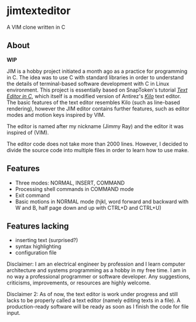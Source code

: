 # jimtexteditor
A VIM clone written in C

## About

**WIP**

JIM is a hobby project initiated a month ago as a practice for programming in C. The idea was to use C with standard libraries in order to understand the details of terminal-based software development with C in Linux environment. This project is essentially based on SnapToken's tutorial [*Text Editor in C*](https://viewsourcecode.org/snaptoken/kilo/), which itself is a modified version of Antirez's [*Kilo*](https://github.com/antirez/kilo) text editor. The basic features of the text editor resembles Kilo (such as line-based rendering), however the JIM editor contains further features, such as editor modes and motion keys inspired by VIM. 

The editor is named after my nickname (Jimmy Ray) and the editor it was inspired of (VIM).

The editor code does not take more than 2000 lines. However, I decided to divide the source code into multiple files in order to learn how to use make. 

## Features

- Three modes: NORMAL, INSERT, COMMAND
- Processing shell commands in COMMAND mode
- Exit command
- Basic motions in NORMAL mode (hjkl, word forward and backward with W and B, half page down and up with CTRL+D and CTRL+U)

## Features lacking

- inserting text (surprised?)
- syntax highlighting
- configuration file

Disclaimer: I am an electrical engineer by profession and I learn computer architecture and systems programming as a hobby in my free time. I am in no way a professional programmer or software developer. Any suggestions, criticisms, improvements, or resources are highly welcome.

Disclaimer 2: As of now, the text editor is work under progress and still lacks to be properly called a text editor (namely editing texts in a file). A production-ready software will be ready as soon as I finish the code for file input.
